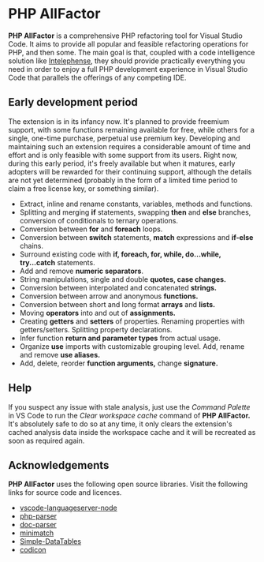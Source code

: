 # PHP AllFactor

**PHP AllFactor** is a comprehensive PHP refactoring tool for Visual Studio Code. It aims to provide all popular and feasible refactoring operations for PHP, and then some. The main goal is that, coupled with a code intelligence solution like [Intelephense](https://marketplace.visualstudio.com/items?itemName=bmewburn.vscode-intelephense-client), they should provide practically everything you need in order to enjoy a full PHP development experience in Visual Studio Code that parallels the offerings of any competing IDE.

## Early development period

The extension is in its infancy now. It's planned to provide freemium support, with some functions remaining available for free, while others for a single, one-time purchase, perpetual use premium key. Developing and maintaining such an extension requires a considerable amount of time and effort and is only feasible with some support from its users. Right now, during this early period, it's freely available but when it matures, early adopters will be rewarded for their continuing support, although the details are not yet determined (probably in the form of a limited time period to claim a free license key, or something similar).

* Extract, inline and rename constants, variables, methods and functions.
* Splitting and merging **if** statements, swapping **then** and **else** branches, conversion of conditionals to ternary operations.
* Conversion between **for** and **foreach** loops.
* Conversion between **switch** statements, **match** expressions and **if-else** chains.
* Surround existing code with **if, foreach, for, while, do...while, try...catch** statements.
* Add and remove **numeric separators**.
* String manipulations, single and double **quotes, case changes.**
* Conversion between interpolated and concatenated **strings.**
* Conversion between arrow and anonymous **functions.**
* Conversion between short and long format **arrays** and **lists.**
* Moving **operators** into and out of **assignments.**
* Creating **getters** and **setters** of properties. Renaming properties with getters/setters. Splitting property declarations.
* Infer function **return and parameter types** from actual usage.
* Organize **use** imports with customizable grouping level. Add, rename and remove **use aliases.**
* Add, delete, reorder **function arguments,** change **signature.**

## Help

If you suspect any issue with stale analysis, just use the _Command Palette_ in VS Code to run the _Clear workspace cache_ command of **PHP AllFactor.** It's absolutely safe to do so at any time, it only clears the extension's cached analysis data inside the workspace cache and it will be recreated as soon as required again.

## Acknowledgements

**PHP AllFactor** uses the following open source libraries. Visit the following links for source code and licences.

* [vscode-languageserver-node](https://github.com/Microsoft/vscode-languageserver-node)
* [php-parser](https://github.com/glayzzle/php-parser)
* [doc-parser](https://github.com/glayzzle/doc-parser)
* [minimatch](https://github.com/isaacs/minimatch)
* [Simple-DataTables](https://github.com/fiduswriter/Simple-DataTables)
* [codicon](https://github.com/microsoft/vscode-codicons)
